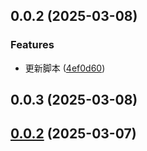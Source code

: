 ## 0.0.2 (2025-03-08)


### Features

* 更新脚本 ([4ef0d60](https://github.com/vfiee/vii/commit/4ef0d60cd759163a7cdd3b57ab4a9ef2ef15f592))



## 0.0.3 (2025-03-08)



## [0.0.2](https://github.com/vfiee/vii/compare/0.0.5...0.0.2) (2025-03-07)



